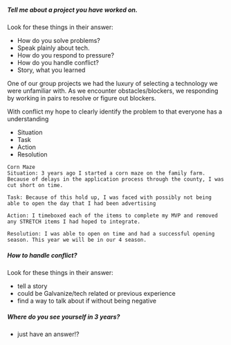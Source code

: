 ##### Tell me about a project you have worked on.

Look for these things in their answer:
- How do you solve problems?
- Speak plainly about tech.
- How do you respond to pressure?
- How do you handle conflict?
- Story, what you learned

One of our group projects we had the luxury of selecting
a technology we were unfamiliar with. As we encounter
obstacles/blockers, we responding by working in pairs to resolve
or figure out blockers.

With conflict my hope to clearly identify the problem to
that everyone has a understanding

  - Situation
  - Task
  - Action
  - Resolution

```
Corn Maze
Situation: 3 years ago I started a corn maze on the family farm. Because of delays in the application process through the county, I was cut short on time.

Task: Because of this hold up, I was faced with possibly not being able to open the day that I had been advertising

Action: I timeboxed each of the items to complete my MVP and removed any STRETCH items I had hoped to integrate.

Resolution: I was able to open on time and had a successful opening season. This year we will be in our 4 season.
```

##### How to handle conflict?

Look for these things in their answer:
  - tell a story
  - could be Galvanize/tech related or previous experience
  - find a way to talk about if without being negative

##### Where do you see yourself in 3 years?
  - just have an answer!?
